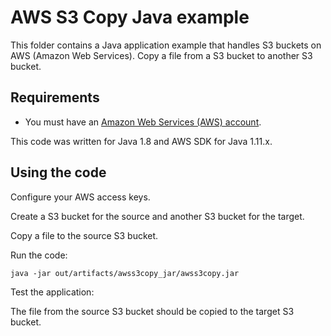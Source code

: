 # AWS S3 Copy Java example

This folder contains a Java application example that handles S3 buckets on AWS (Amazon Web Services).
Copy a file from a S3 bucket to another S3 bucket.




## Requirements

* You must have an [Amazon Web Services (AWS) account](http://aws.amazon.com/).

This code was written for Java 1.8 and AWS SDK for Java 1.11.x.




## Using the code

Configure your AWS access keys.

Create a S3 bucket for the source and another S3 bucket for the target.

Copy a file to the source S3 bucket.

Run the code:

```
java -jar out/artifacts/awss3copy_jar/awss3copy.jar
```

Test the application:

The file from the source S3 bucket should be copied to the target S3 bucket.
